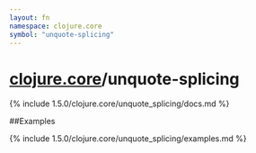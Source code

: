 ```yaml
---
layout: fn
namespace: clojure.core
symbol: "unquote-splicing"
---
```


# [clojure.core](../)/unquote-splicing

{% include 1.5.0/clojure.core/unquote_splicing/docs.md %}

##Examples

{% include 1.5.0/clojure.core/unquote_splicing/examples.md %}

